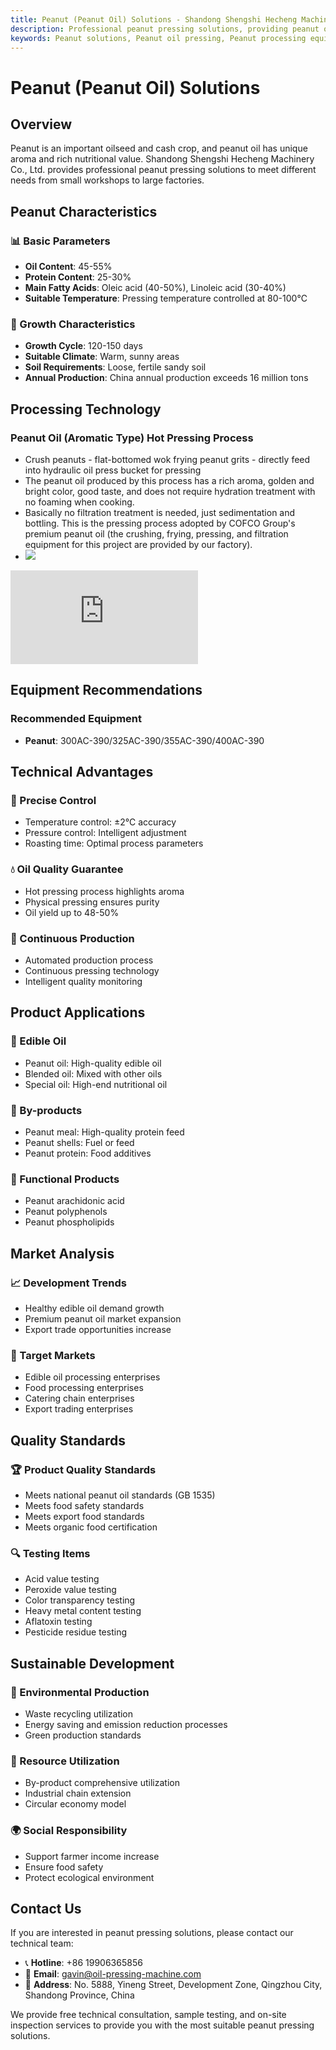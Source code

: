 ```yaml
---
title: Peanut (Peanut Oil) Solutions - Shandong Shengshi Hecheng Machinery Co., Ltd.
description: Professional peanut pressing solutions, providing peanut oil processing equipment and technical services, oil content 45-55%, using hot pressing process to highlight aroma, meeting different needs from small workshops to large factories.
keywords: Peanut solutions, Peanut oil pressing, Peanut processing equipment, Peanut oil production line, Peanut hot pressing process, Peanut oil press, Peanut oil extraction, Peanut oilseed processing, Peanut oil pressing equipment, Peanut oil production equipment, Peanut oil processing plant
---
```


# Peanut (Peanut Oil) Solutions

## Overview

Peanut is an important oilseed and cash crop, and peanut oil has unique aroma and rich nutritional value. Shandong Shengshi Hecheng Machinery Co., Ltd. provides professional peanut pressing solutions to meet different needs from small workshops to large factories.

## Peanut Characteristics

### 📊 Basic Parameters
- **Oil Content**: 45-55%
- **Protein Content**: 25-30%
- **Main Fatty Acids**: Oleic acid (40-50%), Linoleic acid (30-40%)
- **Suitable Temperature**: Pressing temperature controlled at 80-100℃

### 🌱 Growth Characteristics
- **Growth Cycle**: 120-150 days
- **Suitable Climate**: Warm, sunny areas
- **Soil Requirements**: Loose, fertile sandy soil
- **Annual Production**: China annual production exceeds 16 million tons

## Processing Technology

### Peanut Oil (Aromatic Type) Hot Pressing Process
- Crush peanuts - flat-bottomed wok frying peanut grits - directly feed into hydraulic oil press bucket for pressing
- The peanut oil produced by this process has a rich aroma, golden and bright color, good taste, and does not require hydration treatment with no foaming when cooking.
- Basically no filtration treatment is needed, just sedimentation and bottling. This is the pressing process adopted by COFCO Group's premium peanut oil (the crushing, frying, pressing, and filtration equipment for this project are provided by our factory).
- ![](/images/花生热榨工艺.png)

<div class="video-container">
  <iframe src="https://www.youtube.com/embed/VAdu4VcKCpk" frameborder="0" allow="accelerometer; autoplay; clipboard-write; encrypted-media; gyroscope; picture-in-picture" allowfullscreen></iframe>
</div>

## Equipment Recommendations

### Recommended Equipment
- **Peanut**: 300AC-390/325AC-390/355AC-390/400AC-390

## Technical Advantages

### 🎯 Precise Control
- Temperature control: ±2℃ accuracy
- Pressure control: Intelligent adjustment
- Roasting time: Optimal process parameters

### 💧 Oil Quality Guarantee
- Hot pressing process highlights aroma
- Physical pressing ensures purity
- Oil yield up to 48-50%

### 🔄 Continuous Production
- Automated production process
- Continuous pressing technology
- Intelligent quality monitoring

## Product Applications

### 🍳 Edible Oil
- Peanut oil: High-quality edible oil
- Blended oil: Mixed with other oils
- Special oil: High-end nutritional oil

### 🥛 By-products
- Peanut meal: High-quality protein feed
- Peanut shells: Fuel or feed
- Peanut protein: Food additives

### 💊 Functional Products
- Peanut arachidonic acid
- Peanut polyphenols
- Peanut phospholipids

## Market Analysis

### 📈 Development Trends
- Healthy edible oil demand growth
- Premium peanut oil market expansion
- Export trade opportunities increase

### 🎯 Target Markets
- Edible oil processing enterprises
- Food processing enterprises
- Catering chain enterprises
- Export trading enterprises

## Quality Standards

### 🏆 Product Quality Standards
- Meets national peanut oil standards (GB 1535)
- Meets food safety standards
- Meets export food standards
- Meets organic food certification

### 🔍 Testing Items
- Acid value testing
- Peroxide value testing
- Color transparency testing
- Heavy metal content testing
- Aflatoxin testing
- Pesticide residue testing

## Sustainable Development

### 🌱 Environmental Production
- Waste recycling utilization
- Energy saving and emission reduction processes
- Green production standards

### 🔄 Resource Utilization
- By-product comprehensive utilization
- Industrial chain extension
- Circular economy model

### 🌍 Social Responsibility
- Support farmer income increase
- Ensure food safety
- Protect ecological environment

## Contact Us

If you are interested in peanut pressing solutions, please contact our technical team:

- 📞 **Hotline**: +86 19906365856
- 📧 **Email**: gavin@oil-pressing-machine.com
- 📍 **Address**: No. 5888, Yineng Street, Development Zone, Qingzhou City, Shandong Province, China

We provide free technical consultation, sample testing, and on-site inspection services to provide you with the most suitable peanut pressing solutions.